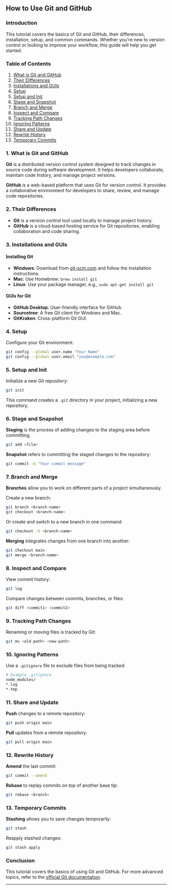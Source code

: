 ## How to Use Git and GitHub

### Introduction
This tutorial covers the basics of Git and GitHub, their differences, installation, setup, and common commands. Whether you're new to version control or looking to improve your workflow, this guide will help you get started.

### Table of Contents
1. [What is Git and GitHub](#[what-is-git-and-github](https://github.com/swati-e/learn-git-and-github/blob/main/README.md#7-branch-and-merge))
2. [Their Differences](#their-differences)
3. [Installations and GUIs](#installations-and-guis)
4. [Setup](#setup)
5. [Setup and Init](#setup-and-init)
6. [Stage and Snapshot](#stage-and-snapshot)
7. [Branch and Merge](#branch-and-merge)
8. [Inspect and Compare](#inspect-and-compare)
9. [Tracking Path Changes](#tracking-path-changes)
10. [Ignoring Patterns](#ignoring-patterns)
11. [Share and Update](#share-and-update)
12. [Rewrite History](#rewrite-history)
13. [Temporary Commits](#temporary-commits)

### 1. What is Git and GitHub
**Git** is a distributed version control system designed to track changes in source code during software development. It helps developers collaborate, maintain code history, and manage project versions.

**GitHub** is a web-based platform that uses Git for version control. It provides a collaborative environment for developers to share, review, and manage code repositories.

### 2. Their Differences
- **Git** is a version control tool used locally to manage project history.
- **GitHub** is a cloud-based hosting service for Git repositories, enabling collaboration and code sharing.

### 3. Installations and GUIs
#### Installing Git
- **Windows**: Download from [git-scm.com](https://git-scm.com/) and follow the installation instructions.
- **Mac**: Use Homebrew: `brew install git`
- **Linux**: Use your package manager, e.g., `sudo apt-get install git`

#### GUIs for Git
- **GitHub Desktop**: User-friendly interface for GitHub.
- **Sourcetree**: A free Git client for Windows and Mac.
- **GitKraken**: Cross-platform Git GUI.

### 4. Setup
Configure your Git environment:

```sh
git config --global user.name "Your Name"
git config --global user.email "you@example.com"
```

### 5. Setup and Init
Initialize a new Git repository:

```sh
git init
```

This command creates a `.git` directory in your project, initializing a new repository.

### 6. Stage and Snapshot
**Staging** is the process of adding changes to the staging area before committing.

```sh
git add <file>
```

**Snapshot** refers to committing the staged changes to the repository:

```sh
git commit -m "Your commit message"
```

### 7. Branch and Merge
**Branches** allow you to work on different parts of a project simultaneously.

Create a new branch:

```sh
git branch <branch-name>
git checkout <branch-name>
```

Or create and switch to a new branch in one command:

```sh
git checkout -b <branch-name>
```

**Merging** integrates changes from one branch into another:

```sh
git checkout main
git merge <branch-name>
```

### 8. Inspect and Compare
View commit history:

```sh
git log
```

Compare changes between commits, branches, or files:

```sh
git diff <commit1> <commit2>
```

### 9. Tracking Path Changes
Renaming or moving files is tracked by Git:

```sh
git mv <old-path> <new-path>
```

### 10. Ignoring Patterns
Use a `.gitignore` file to exclude files from being tracked:

```sh
# Example .gitignore
node_modules/
*.log
*.tmp
```

### 11. Share and Update
**Push** changes to a remote repository:

```sh
git push origin main
```

**Pull** updates from a remote repository:

```sh
git pull origin main
```

### 12. Rewrite History
**Amend** the last commit:

```sh
git commit --amend
```

**Rebase** to replay commits on top of another base tip:

```sh
git rebase <branch>
```

### 13. Temporary Commits
**Stashing** allows you to save changes temporarily:

```sh
git stash
```

Reapply stashed changes:

```sh
git stash apply
```

### Conclusion
This tutorial covers the basics of using Git and GitHub. For more advanced topics, refer to the [official Git documentation](https://git-scm.com/doc).

---
